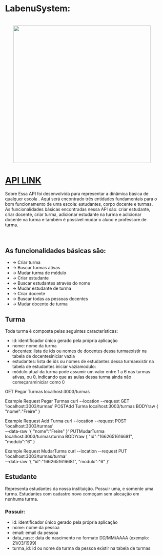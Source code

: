 # LabenuSystem:

<h1 align="center">
<img width=450 src="https://content.pstmn.io/77615daa-597b-4b47-9a40-1ba48ca7e854/aW1hZ2UtcmVtb3ZlYmctcHJldmlldy5wbmc=">
</h1>

# [API LINK ](https://documenter.getpostman.com/view/22767800/VVJ3zb4P#78e8bc21-eb8f-4969-8b43-3b10bd75988d)

Sobre
Essa API foi desenvolvida para representar a dinâmica básica de
qualquer escola . Aqui será encontrado três entidades
fundamentais para o bom funcionamento de uma escola:
estudantes, corpo docente e turmas. As funcionalidades básicas
encontradas nessa API são: criar estudante, criar docente,
criar turma, adicionar estudante na turma e adicionar docente
na turma e também é possível mudar o aluno e professore de turma.


ﾠ
## As funcionalidades básicas são:
- → Criar turma
- → Buscar turmas ativas
- → Mudar turma de módulo
- → Criar estudante
- → Buscar estudantes através do nome
- → Mudar estudante de turma
- → Criar docente
- → Buscar todas as pessoas docentes
- → Mudar docente de turma

## Turma
Toda turma é composta pelas seguintes características:

- id: identificador único gerado pela própria aplicação
- nome: nome da turma
- docentes: lista de ids ou nomes de docentes dessa turmaexistir na tabela de docentesiniciar vazia
- estudantes: lista de ids ou nomes de estudantes dessa turmaexistir na tabela de estudantes iniciar vaziamodulo: 
- módulo atual da turma pode assumir um valor entre 1 a 6 nas turmas ativas, ou 0, indicando que as aulas dessa turma ainda não começaraminiciar como 0

GET Pegar Turmas
localhost:3003/turmas

Example Request
Pegar Turmas
curl --location --request GET 'localhost:3003/turmas'
POSTAdd Turma
localhost:3003/turmas
BODYraw
{
"nome":"Freire"
}


Example Request
Add Turma
curl --location --request POST 'localhost:3003/turmas' \
--data-raw '{
"nome":"Freire"
}'
PUTMudarTurma
localhost:3003/turmas/turma
BODYraw
{
"id":"1662651616681",
"modulo":"6"
}


Example Request
MudarTurma
curl --location --request PUT 'localhost:3003/turmas/turma' \
--data-raw '{
"id":"1662651616681",
"modulo":"6"
}'

## Estudante
Representa estudantes da nossa instituição. Possuir uma, e somente uma turma. Estudantes com cadastro novo começam sem alocação em nenhuma turma.

### Possuir:

- id: identificador único gerado pela própria aplicação
- nome: nome da pessoa
- email: email da pessoa
- data_nasc: data de nascimento no formato DD/MM/AAAA (exemplo: 21/03/1999)
- turma_id: id ou nome da turma da pessoa existir na tabela de turmas
